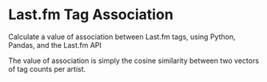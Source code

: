 # Last.fm Tag Association
Calculate a value of association between Last.fm tags, using Python, Pandas, and the Last.fm API

The value of association is simply the cosine similarity between two vectors of tag counts per artist.
